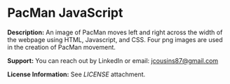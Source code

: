 # PacMan JavaScript

**Description:** An image of PacMan moves left and right across the width of the webpage using HTML, Javascript, and CSS. Four png images are used in the creation of PacMan movement.

**Support:** You can reach out by LinkedIn or email: <jcousins87@gmail.com>

**License Information:** See _LICENSE_ attachment.

